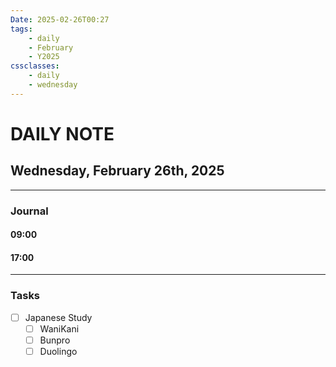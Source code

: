 ```yaml
---
Date: 2025-02-26T00:27
tags:
    - daily
    - February
    - Y2025
cssclasses:
    - daily
    - wednesday
---
```

# DAILY NOTE
## Wednesday, February 26th, 2025
***
### Journal

#### 09:00

#### 17:00

***
### Tasks
- [ ] Japanese Study
    - [ ] WaniKani
    - [ ] Bunpro
    - [ ] Duolingo
